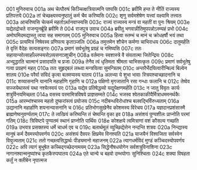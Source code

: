 001  मुनिरुवाच
001a अथ चेत्पौरुषं किञ्चित्क्षत्रियात्मनि पश्यसि
001c ब्रवीमि हन्त ते नीतिं राज्यस्य प्रतिपत्तये
002a तां चेच्छक्ष्यस्यनुष्ठातुं कर्म चैव करिष्यसि
002c शृणु सर्वमशेषेण यत्त्वां वक्ष्यामि तत्त्वतः
003a आचरिष्यसि चेत्कर्म महतोऽर्थानवाप्स्यसि
003c राज्यं राज्यस्य मन्त्रं वा महतीं वा पुनः श्रियम्
003e यद्येतद्रोचते राजन्पुनर्ब्रूहि ब्रवीमि ते
004  राजपुत्र उवाच
004a ब्रवीतु भगवान्नीतिमुपपन्नोऽस्म्यहं प्रभो
004c अमोघमिदमद्यास्तु त्वया सह समागतम्
005  मुनिरुवाच
005a हित्वा स्तम्भं च मानं च क्रोधहर्षौ भयं तथा
005c प्रत्यमित्रं निषेवस्व प्रणिपत्य कृताञ्जलिः
006a तमुत्तमेन शौचेन कर्मणा चाभिराधय
006c दातुमर्हति ते वृत्तिं वैदेहः सत्यसङ्गरः
007a प्रमाणं सर्वभूतेषु प्रग्रहं च गमिष्यसि
007c ततः सहायान्सोत्साहाँल्लप्स्यसेऽव्यसनाञ्शुचीन्
008a वर्तमानः स्वशास्त्रे वै संयतात्मा जितेन्द्रियः
008c अभ्युद्धरति चात्मानं प्रसादयति च प्रजाः
009a तेनैव त्वं धृतिमता श्रीमता चाभिसत्कृतः
009c प्रमाणं सर्वभूतेषु गत्वा प्रग्रहणं महत्
010a ततः सुहृद्बलं लब्ध्वा मन्त्रयित्वा सुमन्त्रितम्
010c अन्तरैर्भेदयित्वारीन्बिल्वं बिल्वेन शातय
010e परैर्वा संविदं कृत्वा बलमप्यस्य घातय
011a अलभ्या ये शुभा भावाः स्त्रियश्चाच्छादनानि च
011c शय्यासनानि यानानि महार्हाणि गृहाणि च
012a पक्षिणो मृगजातानि रसा गन्धाः फलानि च
012c तेष्वेव सज्जयेथास्त्वं यथा नश्येत्स्वयं परः
013a यद्येव प्रतिषेद्धव्यो यद्युपेक्षणमर्हति
013c न जातु विवृतः कार्यः शत्रुर्विनयमिच्छता
014a वसस्व परमामित्रविषये प्राज्ञसम्मते
014c भजस्व श्वेतकाकीयैर्मित्राधममनर्थकैः
015a आरम्भांश्चास्य महतो दुष्करांस्त्वं प्रयोजय
015c नदीबन्धविरोधांश्च बलवद्भिर्विरुध्यताम्
016a उद्यानानि महार्हाणि शयनान्यासनानि च
016c प्रतिभोगसुखेनैव कोशमस्य विरेचय
017a यज्ञदानप्रशंसास्मै ब्राह्मणेष्वनुवर्ण्यताम्
017c ते त्वत्प्रियं करिष्यन्ति तं चेष्यन्ति वृका इव
018a असंशयं पुण्यशीलः प्राप्नोति परमां गतिम्
018c त्रिविष्टपे पुण्यतमं स्थानं प्राप्नोति पार्थिवः
018e कोशक्षये त्वमित्राणां वशं कौसल्य गच्छति
019a उभयत्र प्रसक्तस्य धर्मे चाधर्म एव च
019c बलार्थमूलं व्युच्छिद्येत्तेन नन्दन्ति शत्रवः
020a निन्द्यास्य मानुषं कर्म दैवमस्योपवर्णय
020c असंशयं दैवपरः क्षिप्रमेव विनश्यति
021a याजयैनं विश्वजिता सर्वस्वेन वियुज्यताम्
021c ततो गच्छत्वसिद्धार्थः पीड्यमानो महाजनम्
022a त्यागधर्मविदं मुण्डं कञ्चिदस्योपवर्णय
022c अपि त्यागं बुभूषेत कच्चिद्गच्छेदनामयम्
023a सिद्धेनौषधयोगेन सर्वशत्रुविनाशिना
023c नागानश्वान्मनुष्यांश्च कृतकैरुपघातय
024a एते चान्ये च बहवो दम्भयोगाः सुनिश्चिताः
024c शक्या विषहता कर्तुं न क्लीबेन नृपात्मज


